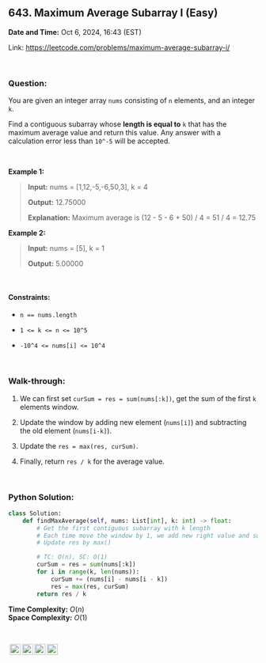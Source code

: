 ## 643. Maximum Average Subarray I (Easy)
**Date and Time:** Oct 6, 2024, 16:43 (EST)

Link: https://leetcode.com/problems/maximum-average-subarray-i/

<br>

### Question:
You are given an integer array `nums` consisting of `n` elements, and an integer `k`.

Find a contiguous subarray whose **length is equal to** `k` that has the maximum average value and return this value. Any answer with a calculation error less than `10^-5` will be accepted.

<br>

**Example 1:**
> **Input:** nums = [1,12,-5,-6,50,3], k = 4
> 
> **Output:** 12.75000
>
> **Explanation:** Maximum average is (12 - 5 - 6 + 50) / 4 = 51 / 4 = 12.75

**Example 2:**
> **Input:** nums = [5], k = 1
> 
> **Output:** 5.00000

<br>

#### Constraints:
* `n == nums.length`

* `1 <= k <= n <= 10^5`

* `-10^4 <= nums[i] <= 10^4`

<br>

### Walk-through: 
1. We can first set `curSum = res = sum(nums[:k])`, get the sum of the first `k` elements window.

2. Update the window by adding new element (`nums[i]`) and subtracting the old element (`nums[i-k]`).

3. Update the `res = max(res, curSum)`.

4. Finally, return `res / k` for the average value.

<br>

### Python Solution:
```python
class Solution:
    def findMaxAverage(self, nums: List[int], k: int) -> float:
        # Get the first contiguous subarray with k length
        # Each time move the window by 1, we add new right value and subtract the old left value to keep k length
        # Update res by max()

        # TC: O(n), SC: O(1)
        curSum = res = sum(nums[:k])
        for i in range(k, len(nums)):
            curSum += (nums[i] - nums[i - k])
            res = max(res, curSum)
        return res / k
```
**Time Complexity:** $O(n)$ <br>
**Space Complexity:** $O(1)$

<br>

<img style="height:22px!important;margin-left:3px;vertical-align:text-bottom;" src="https://mirrors.creativecommons.org/presskit/icons/cc.svg?ref=chooser-v1" alt="CC BY-NC-SA" title="CC BY-NC-SA"><img style="height:22px!important;margin-left:3px;vertical-align:text-bottom;" src="https://mirrors.creativecommons.org/presskit/icons/by.svg?ref=chooser-v1" alt="BY: credit must be given to the creator" title="BY: credit must be given to the creator"><img style="height:22px!important;margin-left:3px;vertical-align:text-bottom;" src="https://mirrors.creativecommons.org/presskit/icons/nc.svg?ref=chooser-v1" alt="NC: Only noncommercial uses of the work are permitted" title="NC: Only noncommercial uses of the work are permitted"><img style="height:22px!important;margin-left:3px;vertical-align:text-bottom;" src="https://mirrors.creativecommons.org/presskit/icons/sa.svg?ref=chooser-v1" alt="SA: Adaptations must be shared under the same terms" title="SA: Adaptations must be shared under the same terms">